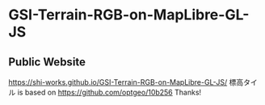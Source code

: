 # GSI-Terrain-RGB-on-MapLibre-GL-JS
## Public Website
https://shi-works.github.io/GSI-Terrain-RGB-on-MapLibre-GL-JS/
標高タイル is based on https://github.com/optgeo/10b256 Thanks!

